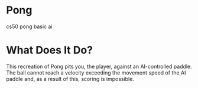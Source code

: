 # Pong
cs50 pong basic ai
# What Does It Do?
This recreation of Pong pits you, the player, against an AI-controlled paddle. The ball cannot reach a velocity exceeding the movement speed of the AI paddle and, as a result of this, scoring is impossible.
